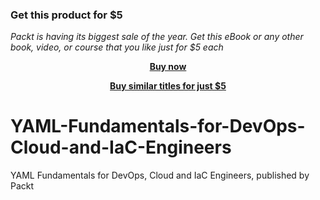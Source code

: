 
### Get this product for $5

<i>Packt is having its biggest sale of the year. Get this eBook or any other book, video, or course that you like just for $5 each</i>


<b><p align='center'>[Buy now](https://packt.link/9781803242439)</p></b>


<b><p align='center'>[Buy similar titles for just $5](https://subscription.packtpub.com/search)</p></b>


# YAML-Fundamentals-for-DevOps-Cloud-and-IaC-Engineers
YAML Fundamentals for DevOps, Cloud and IaC Engineers, published by Packt
